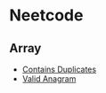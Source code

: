# Neetcode

## Array

- [Contains Duplicates](Array/ContainsDuplicates/Readme.md)
- [Valid Anagram](Array/ValidAnagram/Readme.md)